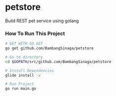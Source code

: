 # petstore
Build REST pet service using golang


### How To Run This Project


```bash
# GET WITH GO GET
go get github.com/BambangSinaga/petstore

# Go to directory
cd $GOPATH/src/github.com/BambangSinaga/petstore

# Install Dependencies
glide install -v

# Run Project
go run main.go
```
